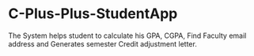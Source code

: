 # C-Plus-Plus-StudentApp
The System helps student to calculate his GPA, CGPA, Find Faculty email address and Generates semester Credit adjustment letter. 

